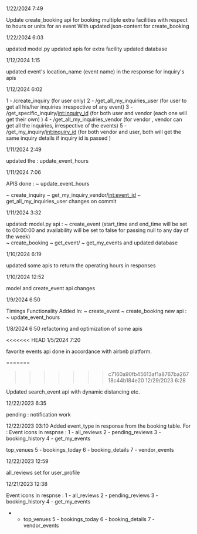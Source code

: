 1/22/2024 7:49

Update create_booking api for booking multiple extra facilities with respect to hours or units for an event
With updated json-content for create_booking


1/22/2024 6:03

updated model.py
updated apis for extra facility 
updated database 


1/12/2024 1:15

updated event's location_name (event name) in the response for inquiry's apis

1/12/2024 6:02

1 - /create_inquiry (for user only)
2 - /get_all_my_inquiries_user (for user to get all his/her inquiries irrespective of any event)
3 - /get_specific_inquiry/<int:inquiry_id> (for both user and vendor (each one will get their own) )
4 - /get_all_my_inquiries_vendor (for vendor , vendor can get all the inquiries, irrespective of the events)
5 - /get_my_inquiry/<int:inquiry_id> (for both vendor and user, both will get the same inquiry details if inquiry id is passed )
 


1/11/2024 2:49

updated the :
    update_event_hours 


1/11/2024 7:06

APIS done :
~ update_event_hours

~ create_inquiry
~ get_my_inquiry_vendor/<int:event_id>
~ get_all_my_inquiries_user 
changes on commit
 



1/11/2024 3:32

updated:
model.py
api : 
    ~ create_event  (start_time and end_time will be set to 00:00:00 and availability will be set to false for passing null to any day of the week)         
    ~ create_booking
    ~ get_event/
    ~ get_my_events
and updated database


1/10/2024 6:19

updated some apis to return the operating hours in responses

1/10/2024 12:52

model and create_event api changes 


1/9/2024 6:50

Timings Functionality Added In:
    ~ create_event
    ~ create_booking
new api :
~ update_event_hours



1/8/2024 6:50
refactoring and optimization of some apis



<<<<<<< HEAD
1/5/2024 7:20

favorite events api done in accordance with airbnb platform.





=======
>>>>>>> c7160a90fb45613af1a8767ba26718c44b184e20
12/29/2023 6:28

Updated search_event api with dynamic distancing etc.



12/22/2023 6:35


pending :  notification work 



12/22/2023 03:10
Added event_type in response from the booking table.
For :
Event icons in respnse : 1 - all_reviews 2 - pending_reviews 3 - booking_history 4 - get_my_events

top_venues 5 - bookings_today 6 - booking_details 7 - vendor_events




12/22/2023 12:59

all_reviews set for user_profile



12/21/2023 12:38

Event icons in respnse :
1 - all_reviews
2 - pending_reviews
3 - booking_history
4 - get_my_events
- - top_venues
5 - bookings_today
6 - booking_details
7 - vendor_events
